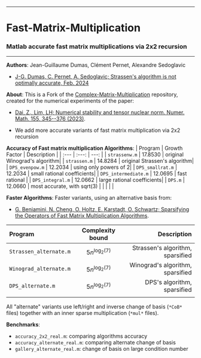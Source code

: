 --------------------------------------------------------------------------------
# Fast-Matrix-Multiplication
### Matlab accurate fast matrix multiplications via 2x2 recursion
--------------------------------------------------------------------------------

**Authors**:  Jean-Guillaume Dumas, Clément Pernet, Alexandre Sedoglavic
- [ J-G. Dumas, C. Pernet, A. Sedoglavic; Strassen's algorithm is not optimally accurate, Feb. 2024](https://hal.science/hal-04441653)


**About**:
This is a Fork of the 
[Complex-Matrix-Multiplication](https://github.com/zhen06/Complex-Matrix-Multiplication) repository, 
created for the numerical experiments of the paper:
- [Dai, Z., Lim, LH; Numerical stability and tensor nuclear norm. Numer. Math. 155, 345--376 (2023)](https://link.springer.com/article/10.1007/s00211-023-01377-5).

- We add more accurate variants of fast matrix multiplication via 2x2 recursion

**Accuracy of Fast matrix multiplication Algorithms**:
| Program | Growth Factor | Description |
| :---    |     :---:     |        ---: |
| `strassenw.m` 	| 17.8530 | original Winograd's algorithm|
| `strassen.m` 		| 14.8284 | original Strassen's algorithm|
| `DPS_evenpow.m` 	| 12.2034 | using only powers of 2|
| `DPS_smallrat.m` 	| 12.2034 | small rational coefficients|
| `DPS_intermediate.m` 	| 12.0695 | fast rational |
| `DPS_integral.m` 	| 12.0662  | large rational coefficients|
| `DPS.m` 		| 12.0660 | most accurate, with sqrt(3) |
|  |  |  |



**Faster Algorithms**:
Faster variants, using an alternative basis from:
- [G. Beniamini, N. Cheng, O. Holtz, E. Karstadt, O. Schwartz; Sparsifying the Operators of Fast Matrix Multiplication Algorithms](https://arxiv.org/abs/2008.03759).

| Program | Complexity bound | Description |
| :---    |     :---:     |        ---: |
| `Strassen_alternate.m` | $5n^{\log_2(7)}$ | Strassen's algorithm, sparsified |
| `Winograd_alternate.m` | $5n^{\log_2(7)}$ | Winograd's algorithm, sparsified |
| `DPS_alternate.m` | $5n^{\log_2(7)}$ | DPS's algorithm, sparsified |
|  |  |  |

All "alternate" variants use left/right and inverse change of basis (`*CoB*` files) together with an inner sparse multiplication (`*mul*` files).

**Benchmarks**:
- `accuracy_2x2_real.m`: comparing algorithms accuracy
- `accuracy_alternate_real.m`: comparing alternate change of basis
- `gallery_alternate_real.m`: change of basis on large condition number
